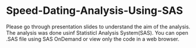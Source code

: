 # Speed-Dating-Analysis-Using-SAS

Please go through presentation slides to understand the aim of the analysis. The analysis was done usinf Statisticl Analysis System(SAS). You can open .SAS file using SAS OnDemand or view only the code in a web browser.
